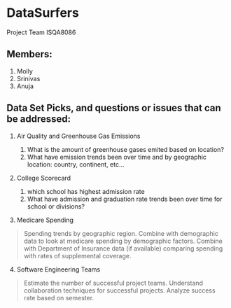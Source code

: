 # DataSurfers
Project Team ISQA8086

## Members:
1. Molly 
2. Srinivas
3. Anuja

## Data Set Picks, and questions or issues that can be addressed:
1. Air Quality and Greenhouse Gas Emissions
    1.  What is the amount of greenhouse gases emited based on location?
    2.  What have emission trends been over time and by geographic location: country, continent, etc...
  
2. College Scorecard
    1. which school has highest admission rate
    2. What have admission and graduation rate trends been over time for school or divisions?

3. Medicare Spending
> Spending trends by geographic region.
> Combine with demographic data to look at medicare spending by demographic factors.
> Combine with Department of Insurance data (if available) comparing spending with rates of supplemental coverage.

4. Software Engineering Teams
> Estimate the number of successful project teams.
> Understand collaboration techniques for successful projects.
> Analyze success rate based on semester.

